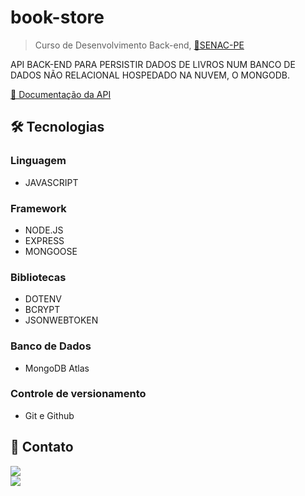 # book-store

> Curso de Desenvolvimento Back-end, [🔗SENAC-PE](https://www.pe.senac.br/)

API BACK-END PARA PERSISTIR DADOS DE LIVROS NUM BANCO DE DADOS NÃO RELACIONAL HOSPEDADO NA NUVEM, O MONGODB.

[🔗 Documentação da API](https://documenter.getpostman.com/view/22751765/2s8Z72Vrov)


## 🛠 Tecnologias

### Linguagem

- JAVASCRIPT

### Framework

- NODE.JS
- EXPRESS
- MONGOOSE

### Bibliotecas

- DOTENV
- BCRYPT
- JSONWEBTOKEN

### Banco de Dados

- MongoDB Atlas

### Controle de versionamento

- Git e Github

## 💛 Contato

<a href="https://www.linkedin.com/in/wevesson-madson-9a5a4615a/"><img src="https://img.shields.io/badge/LinkedIn-0077B5?style=for-the-badge&logo=linkedin&logoColor=white" /></a><br>
<a href="https://t.me/WevessonMadson"><img src="https://img.shields.io/badge/Telegram-2CA5E0?style=for-the-badge&logo=telegram&logoColor=white" /></a>
